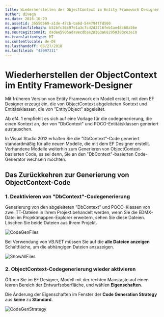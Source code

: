 ```yaml
---
title: Wiederherstellen der ObjectContext im Entity Framework Designer - EF6
author: divega
ms.date: 2016-10-23
ms.assetid: 36550569-a1de-47cb-ba6d-544794ffd500
ms.openlocfilehash: b52bfc36c97e1a3c7cd2d3716feb1ae48c68a56e
ms.sourcegitcommit: dadee5905ada9ecdbae28363a682950383ce3e10
ms.translationtype: MT
ms.contentlocale: de-DE
ms.lasthandoff: 08/27/2018
ms.locfileid: "42997311"
---
```

# <a name="reverting-to-objectcontext-in-entity-framework-designer"></a>Wiederherstellen der ObjectContext im Entity Framework-Designer
Mit früheren Version von Entity Framework ein Modell erstellt, mit dem EF Designer erzeugt ein, die von ObjectContext abgeleiteten Kontext und Entitätsklassen, die von "EntityObject" abgeleitet.

Ab ef4. 1 empfiehlt es sich auf eine Vorlage für die codegenerierung, die einen Kontext an, der von "DbContext" und POCO-Entitätsklassen generiert austauschen.

In Visual Studio 2012 erhalten Sie die "DbContext"-Code generiert standardmäßig für alle neuen Modelle, die mit dem EF Designer erstellt. Vorhandene Modelle weiterhin zum Generieren von ObjectContext-basierten Code, es sei denn, Sie an den "DbContext"-basierten Code-Generator wechseln möchten.

## <a name="reverting-back-to-objectcontext-code-generation"></a>Das Zurückkehren zur Generierung von ObjectContext-Code

### <a name="1-disable-dbcontext-code-generation"></a>1. Deaktivieren von "DbContext"-Codegenerierung

Generierung von den abgeleiteten "DbContext" und POCO-Klassen von zwei TT-Dateien in Ihrem Projekt behandelt werden, wenn Sie die EDMX-Datei im Projektmappen-Explorer erweitern, sehen Sie diese Dateien. Löschen Sie beide Dateien aus Ihrem Projekt.

![CodeGenFiles](~/ef6/media/codegenfiles.png)

Bei Verwendung von VB.NET müssen Sie auf die **alle Dateien anzeigen** Schaltfläche, um die abhängigen Dateien anzuzeigen.

![ShowAllFiles](~/ef6/media/showallfiles.png)

### <a name="2-re-enable-objectcontext-code-generation"></a>2. ObjectContext-Codegenerierung wieder aktivieren

Öffnen Sie im EF Designer, Modell mit der rechten Maustaste auf einen leeren Bereich der Entwurfsoberfläche, und wählen **Eigenschaften**.

Die Änderung der Eigenschaften im Fenster der **Code Generation Strategy** aus **keine** zu **Standard**.

![CodeGenStrategy](~/ef6/media/codegenstrategy.png)
